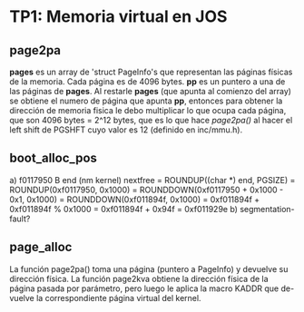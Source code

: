 TP1: Memoria virtual en JOS
===========================

page2pa
-------
 **pages** es un array de 'struct PageInfo's que representan las páginas físicas de la memoria. Cada página es de 4096 bytes. **pp** es un puntero a una de las páginas de **pages**. Al restarle **pages** (que apunta al comienzo del array) se obtiene el numero de página que apunta **pp**, entonces para obtener la dirección de memoria fisica le debo multiplicar lo que ocupa cada página, que son 4096 bytes = 2^12 bytes, que es lo que hace *page2pa()* al hacer el left shift de PGSHFT cuyo valor es 12 (definido en inc/mmu.h).


boot_alloc_pos
--------------
a)
f0117950 B end (nm kernel)
nextfree = ROUNDUP((char *) end, PGSIZE) = ROUNDUP(0xf0117950, 0x1000)
         = ROUNDDOWN(0xf0117950 + 0x1000 - 0x1, 0x1000)
         = ROUNDDOWN(0xf011894f, 0x1000) = 0xf011894f + 0xf011894f % 0x1000
         = 0xf011894f + 0x94f 
         = 0xf011929e
b)
segmentation-fault?

page_alloc
----------
La función page2pa() toma una página (puntero a PageInfo) y devuelve su
dirección física. La función page2kva obtiene la dirección física de la
página pasada por parámetro, pero luego le aplica la macro KADDR que de-
vuelve la correspondiente página virtual del kernel.


